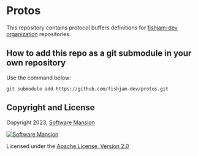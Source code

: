 # Protos

This repository contains protocol buffers definitions for [fishjam-dev organization](https://github.com/fishjam-dev) repositories.

## How to add this repo as a git submodule in your own repository

Use the command below:

`git submodule add https://github.com/fishjam-dev/protos.git`

## Copyright and License

Copyright 2023, [Software Mansion](https://swmansion.com/?utm_source=git&utm_medium=readme&utm_campaign=fishjam-protos)

[![Software Mansion](https://logo.swmansion.com/logo?color=white&variant=desktop&width=200&tag=membrane-github)](https://swmansion.com/?utm_source=git&utm_medium=readme&utm_campaign=membrane_rtc_engine)

Licensed under the [Apache License, Version 2.0](LICENSE)
